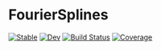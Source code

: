 # FourierSplines

[![Stable](https://img.shields.io/badge/docs-stable-blue.svg)](https://NuclearPy.github.io/FourierSplines.jl/stable/)
[![Dev](https://img.shields.io/badge/docs-dev-blue.svg)](https://NuclearPy.github.io/FourierSplines.jl/dev/)
[![Build Status](https://github.com/NuclearPy/FourierSplines.jl/actions/workflows/CI.yml/badge.svg?branch=master)](https://github.com/NuclearPy/FourierSplines.jl/actions/workflows/CI.yml?query=branch%3Amaster)
[![Coverage](https://codecov.io/gh/NuclearPy/FourierSplines.jl/branch/master/graph/badge.svg)](https://codecov.io/gh/NuclearPy/FourierSplines.jl)
